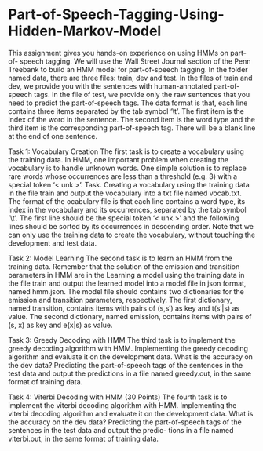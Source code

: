 # Part-of-Speech-Tagging-Using-Hidden-Markov-Model

This assignment gives you hands-on experience on using HMMs on part-of- speech tagging. We will use the Wall Street Journal section of the Penn Treebank to build an HMM model for part-of-speech tagging. In the folder named data, there are three files: train, dev and test. In the files of train and dev, we provide you with the sentences with human-annotated part-of-speech tags. In the file of test, we provide only the raw sentences that you need to predict the part-of-speech tags. The data format is that, each line contains three items separated by the tab symbol ‘\t’. The first item is the index of the word in the sentence. The second item is the word type and the third item is the corresponding part-of-speech tag. There will be a blank line at the end of one sentence.


Task 1: Vocabulary Creation
The first task is to create a vocabulary using the training data. In HMM, one important problem when creating the vocabulary is to handle unknown words. One simple solution is to replace rare words whose occurrences are less than a threshold (e.g. 3) with a special token ‘< unk >’.
Task. Creating a vocabulary using the training data in the file train and output the vocabulary into a txt file named vocab.txt. The format of the ocabulary file is that each line contains a word type, its index in the vocabulary and its occurrences, separated by the tab symbol ‘\t’. The first line should be the special token ‘< unk >’ and the following lines should be sorted by its occurrences in descending order. Note that we can only use the training data to create the vocabulary, without touching the development and test data.


Task 2: Model Learning
The second task is to learn an HMM from the training data. Remember that the solution of the emission and transition parameters in HMM are in the
Learning a model using the training data in the file train and output the learned model into a model file in json format, named hmm.json. The model file should contains two dictionaries for the emission and transition parameters, respectively. The first dictionary, named transition, contains items with pairs of (s,s′) as key and t(s′|s) as value. The second dictionary, named emission, contains items with pairs of (s, x) as key and e(x|s) as value.


Task 3: Greedy Decoding with HMM
The third task is to implement the greedy decoding algorithm with HMM.
Implementing the greedy decoding algorithm and evaluate it on the development data. What is the accuracy on the dev data? Predicting the part-of-speech tags of the sentences in the test data and output the predictions in a file named greedy.out, in the same format of training data.


Task 4: Viterbi Decoding with HMM (30 Points)
The fourth task is to implement the viterbi decoding algorithm with HMM.
Implementing the viterbi decoding algorithm and evaluate it on the development data. What is the accuracy on the dev data? Predicting the part-of-speech tags of the sentences in the test data and output the predic- tions in a file named viterbi.out, in the same format of training data.
